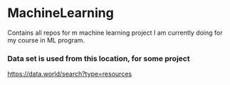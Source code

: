 # MachineLearning
Contains all repos for m machine learning project I am currently doing for my course in ML program.


### Data set is used from this location, for some project
https://data.world/search?type=resources
